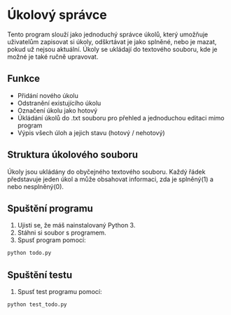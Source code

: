 # Úkolový správce
Tento program slouží jako jednoduchý správce úkolů, který umožňuje uživatelům zapisovat si úkoly, odškrtávat je jako splněné, nebo je mazat, pokud už nejsou aktuální. Úkoly se ukládají do textového souboru, kde je možné je také ručně upravovat.
## Funkce
- Přidání nového úkolu
- Odstranění existujícího úkolu
- Označení úkolu jako hotový
- Úkládání úkolů do .txt souboru pro přehled a jednoduchou editaci mimo program
- Výpis všech úloh a jejich stavu (hotový / nehotový)
## Struktura úkolového souboru
Úkoly jsou ukládány do obyčejného textového souboru. Každý řádek představuje jeden úkol a může obsahovat informaci, zda je splněný(1) a nebo nesplněný(0).
## Spuštění programu
1. Ujisti se, že máš nainstalovaný Python 3.
2. Stáhni si soubor s programem.
3. Spusť program pomocí:

```bash
python todo.py
```
## Spuštění testu
1. Spusť test programu pomocí:

```bash
python test_todo.py

